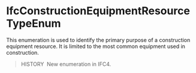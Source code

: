 # IfcConstructionEquipmentResourceTypeEnum

This enumeration is used to identify the primary purpose of a construction equipment resource. It is limited to the most common equipment used in construction.

> HISTORY&nbsp; New enumeration in IFC4.
